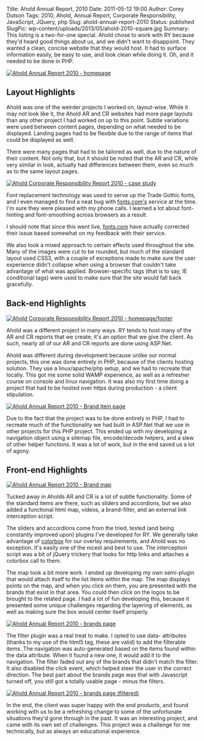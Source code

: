 Title: Ahold Annual Report, 2010
Date: 2011-05-12 19:00
Author: Corey Dutson
Tags: 2010, Ahold, Annual Report, Corporate Responsibility, JavaScript, JQuery, php
Slug: ahold-annual-report-2010
Status: published
SlugPic: wp-content/uploads/2013/05/ahold-2010-square.jpg
Summary: This listing is a two-for-one special. Ahold chose to work with RY because they'd heard good things about us, and we didn't want to disappoint. They wanted a clean, concise website that they would host. It had to surface information easily, be easy to use, and look clean while doing it. Oh, and it needed to be done in PHP.


[![Ahold Annual Report 2010 -
homepage](http://wallofscribbles.com/wp-content/uploads/2011/03/Screen-shot-2011-03-28-at-11.32.11-PM-480x317.png "Ahold Annual Report 2010 - homepage")](http://wallofscribbles.com/wp-content/uploads/2011/03/Screen-shot-2011-03-28-at-11.32.11-PM.png)

Layout Highlights
-----------------

Ahold was one of the weirder projects I worked on, layout-wise. While it
may not look like it, the Ahold AR and CR websites had more page layouts
than any other project I had worked on up to this point. Subtle
variations were used between content pages, depending on what needed to
be displayed. Landing pages had to be flexible due to the range of items
that could be displayed as well.

There were many pages that had to be tailored as well, due to the nature
of their content. Not only that, but it should be noted that the AR and
CR, while very similar in look, actually had differences between them,
even so much as to the same layout pages.

[![Ahold Corporate Responsibility Report 2010 - case
study](http://wallofscribbles.com/wp-content/uploads/2011/03/Screen-shot-2011-03-28-at-11.36.48-PM-480x306.png "Ahold Corporate Responsibility Report 2010 - case study")](http://wallofscribbles.com/wp-content/uploads/2011/03/Screen-shot-2011-03-28-at-11.36.48-PM.png)

Font replacement technology was used to serve up the Trade Gothic fonts,
and I even managed to find a neat bug with
[fonts.com's](http://webfonts.fonts.com "Webfonts at fonts.com") service
at the time. I'm sure they were pleased with my phone calls. I learned a
lot about font-hinting and font-smoothing across browsers as a result.

I should note that since this went live,
[fonts.com](http://webfonts.fonts.com "Webfonts at fonts.com") have
actually corrected their issue based somewhat on my feedback with their
service.

We also took a mixed approach to certain effects used throughout the
site. Many of the images were cut to be rounded, but much of the
standard layout used CSS3, with a couple of exceptions made to make sure
the user experience didn't collapse when using a browser that couldn't
take advantage of what was applied. Browser-specific tags (that is to
say, IE conditional tags) were used to make sure that the site would
fall back gracefully.

Back-end Highlights
-------------------

[![Ahold Corporate Responsibility Report 2010 -
homepage/footer](http://wallofscribbles.com/wp-content/uploads/2011/03/Screen-shot-2011-03-28-at-11.38.58-PM-480x321.png "Ahold Corporate Responsibility Report 2010 - homepage/footer")](http://wallofscribbles.com/wp-content/uploads/2011/03/Screen-shot-2011-03-28-at-11.38.58-PM.png)

Ahold was a different project in many ways. RY tends to host many of the
AR and CR reports that we create; it's an option that we give the
client. As such, nearly all of our AR and CR reports are done using
ASP.Net.

Ahold was different during development because unlike our normal
projects, this one was done entirely in PHP, because of the clients
hosting solution. They use a linux/apache/php setup, and we had to
recreate that locally. This got me some solid WAMP experience, as well
as a refresher course on console and linux navigation. It was also my
first time doing a project that had to be hosted over https during
production - a client stipulation.

[![Ahold Annual Report 2010 - Brand item
page](http://wallofscribbles.com/wp-content/uploads/2011/03/Screen-shot-2011-03-28-at-11.33.54-PM-480x318.png "Ahold Annual Report 2010 - Brand item page")](http://wallofscribbles.com/wp-content/uploads/2011/03/Screen-shot-2011-03-28-at-11.33.54-PM.png)

Due to the fact that the project was to be done entirely in PHP, I had
to recreate much of the functionality we had built in ASP.Net that we
use in other projects for this PHP project. This ended up with my
developing a navigation object using a sitemap file, encode/decode
helpers, and a slew of other helper functions. It was a lot of work, but
in the end saved us a lot of agony.

Front-end Highlights
--------------------

[![Ahold Annual Report 2010 - Brand
map](http://wallofscribbles.com/wp-content/uploads/2011/03/Screen-shot-2011-03-28-at-11.34.51-PM-480x334.png "Ahold Annual Report 2010 - Brand map")](http://wallofscribbles.com/wp-content/uploads/2011/03/Screen-shot-2011-03-28-at-11.34.51-PM.png)

Tucked away in Aholds AR and CR is a lot of subtle functionality. Some
of the standard items are there, such as sliders and accordions, but we
also added a functional html map, videos, a brand-filter, and an
external link interception script.

The sliders and accordions come from the tried, tested (and being
constantly improved upon) plugins I've developed for RY. We generally
take advantage of
[colorbox](http://colorpowered.com/colorbox/ "Color Powered - colorbox")
for our overlay requirements, and Ahold was no exception. It's easily
one of the nicest and best to use. The interception script was a bit of
jQuery trickery that looks for http links and attaches a colorbox call
to them.

The map took a bit more work. I ended up developing my own semi-plugin
that would attach itself to the list items within the map. The map
displays points on the map, and when you click on them, you are
presented with the brands that exist in that area. You could then click
on the logos to be brought to the related page. I had a lot of fun
developing this, because it presented some unique challenges regarding
the layering of elements, as well as making sure the box would center
itself properly.

[![Ahold Annual Report 2010 - brands
page](http://wallofscribbles.com/wp-content/uploads/2011/03/Screen-shot-2011-03-28-at-11.33.24-PM-480x264.png "Ahold Annual Report 2010 - brands page")](http://wallofscribbles.com/wp-content/uploads/2011/03/Screen-shot-2011-03-28-at-11.33.24-PM.png)

The filter plugin was a real treat to make. I opted to use data-
attributes (thanks to my use of the html5 tag, these are valid) to add
the filterable items. The navigation was auto-generated based on the
items found within the data attribute. When it found a new one, it would
add it to the navigation. The filter faded out any of the brands that
didn't match the filter. It also disabled the click event, which helped
steer the user in the correct direction. The best part about the brands
page was that with Javascript turned off, you still got a totally usable
page - minus the filters.

[![Ahold Annual Report 2010 - brands page
(filtered)](http://wallofscribbles.com/wp-content/uploads/2011/03/Screen-shot-2011-03-28-at-11.32.54-PM-480x269.png "Ahold Annual Report 2010 - brands page (filtered)")](http://wallofscribbles.com/wp-content/uploads/2011/03/Screen-shot-2011-03-28-at-11.32.54-PM.png)

In the end, the client was super happy with the end products, and found
working with us to be a refreshing change to some of the unfortunate
situations they'd gone through in the past. It was an interesting
project, and came with its own set of challenges. This project was a
challenge for me technically, but as always an educational experience.

